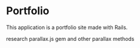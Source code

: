 # Portfolio

This application is a portfolio site made with Rails.

research parallax.js gem and other parallax methods
